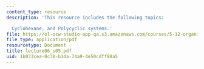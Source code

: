 ```yaml
---
content_type: resource
description: 'This resource includes the following topics:

  Cyclohexane, and Polycyclic systems.'
file: https://ol-ocw-studio-app-qa.s3.amazonaws.com/courses/5-12-organic-chemistry-i-spring-2005/1b033cea0c38b1da74a94e50cdff88a5_lecture06_s05.pdf
file_type: application/pdf
resourcetype: Document
title: lecture06_s05.pdf
uid: 1b033cea-0c38-b1da-74a9-4e50cdff88a5
---
```

